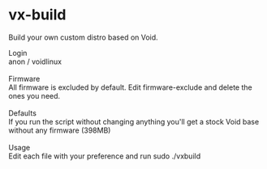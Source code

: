 # vx-build
Build your own custom distro based on Void.

Login<br>
anon / voidlinux<br>
<br>
Firmware<br>
All firmware is excluded by default. Edit firmware-exclude and delete the ones you need.<br>
<br>
Defaults<br>
If you run the script without changing anything you'll get a stock Void base without any firmware (398MB)<br>
<br>
Usage<br>
Edit each file with your preference and run sudo ./vxbuild<br>
<br>
